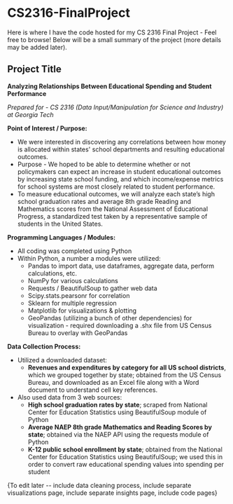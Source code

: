 # CS2316-FinalProject
Here is where I have the code hosted for my CS 2316 Final Project - Feel free to browse! Below will be a small summary of the project (more details may be added later). 

## Project Title
__Analyzing Relationships Between Educational Spending and Student Performance__

*Prepared for - CS 2316 (Data Input/Manipulation for Science and Industry) at Georgia Tech*

**Point of Interest / Purpose:** 
  * We were interested in discovering any correlations between how money is allocated within states' school departments and resulting educational outcomes.
  * Purpose - We hoped to be able to determine whether or not policymakers can expect an increase in student educational outcomes by increasing state school funding, and which   income/expense metrics for school systems are most closely related to student performance.
  * To measure educational outcomes, we will analyze each state’s high school graduation rates and average 8th grade Reading and Mathematics scores from the National Assessment of Educational Progress, a standardized test taken by a representative sample of students in the United States.
    
**Programming Languages / Modules:** 
  * All coding was completed using Python
  * Within Python, a number a modules were utilized:
    * Pandas to import data, use dataframes, aggregate data, perform calculations, etc.
    * NumPy for various calculations
    * Requests / BeautifulSoup to gather web data
    * Scipy.stats.pearsonr for correlation 
    * Sklearn for multiple regression
    * Matplotlib for visualizations & plotting
    * GeoPandas (utilizing a bunch of other dependencies) for visualization - required downloading a .shx file from US Census Bureau to overlay with GeoPandas 
      
 **Data Collection Process:** 
   * Utilized a downloaded dataset:
     * __Revenues and expenditures by category for all US school districts__, which we grouped together by state; obtained from the US Census Bureau, and downloaded as an Excel file along with a Word document to understand cell key references.
   * Also used data from 3 web sources:
     * __High school graduation rates by state__; scraped from National Center for Education Statistics using BeautifulSoup module of Python
     * __Average NAEP 8th grade Mathematics and Reading Scores by state__; obtained via the NAEP API using the requests module of Python
     * __K-12 public school enrollment by state__; obtained from the National Center for Education Statistics using BeautifulSoup; we used this in order to convert raw educational spending values into spending per student
      
  {To edit later -- include data cleaning process, include separate visualizations page, include separate insights page, include code pages}
